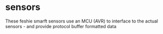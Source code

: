 sensors
=======
These feshie smarft sensors use an MCU (AVR) to interface to the actual sensors - and provide protocol buffer formatted data 
